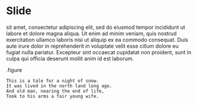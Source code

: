 

# Slide

sit amet, consectetur adipiscing elit, sed do
eiusmod tempor incididunt ut labore et dolore magna aliqua. Ut enim ad
minim veniam, quis nostrud exercitation ullamco laboris nisi ut
aliquip ex ea commodo consequat. Duis aute irure dolor in
reprehenderit in voluptate velit esse cillum dolore eu fugiat nulla
pariatur. Excepteur sint occaecat cupidatat non proident, sunt in
culpa qui officia deserunt mollit anim id est laborum.

.figure                      

  ```ink{stretch:1}
  This is a tale for a night of snow.
  It was lived in the north land long ago.
  And old man, nearing the end of life,
  Took to his arms a fair young wife.
  ```

